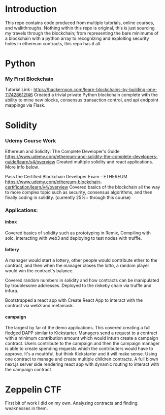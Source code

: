 # Introduction
This repo contains code produced from multiple tutorials, online courses, and walkthroughs. Nothing within this repo is original, this is just sourcing my travels through the blockchain; from representing the bare minimums of a blockchain with a python array to recognizing and exploiting security holes in ethereum contracts, this repo has it all.

# Python
### My First Blockchain
Tutorial Link : https://hackernoon.com/learn-blockchains-by-building-one-117428612f46
Created a trivial private Python blockchain complete with the ability to mine new blocks, consensus transaction control, and api endpoint mappings via Flask. 

# Solidity
### Udemy Course Work
Ethereum and Solidity: The Complete Developer's Guide
https://www.udemy.com/ethereum-and-solidity-the-complete-developers-guide/learn/v4/overview
Created multiple solidity and react applications. More info below.

Pass the Certified Blockchain Developer Exam - ETHEREUM
https://www.udemy.com/ethereum-blockchain-certification/learn/v4/overview
Covered basics of the blockchain all the way to more complex topic such as security, consensus algorithms, and then finally coding in solidity. (currently 25%+ through this course)

### Applications:
#### inbox
Covered basics of solidity such as prototyping in Remix, Compiling with solc, interacting with web3 and deploying to test nodes with truffle. 

#### lottery
A manager would start a lottery, other people would contribute ether to the contract, and then when the manager closes the lotto, a random player would win the contract's balance. 

Covered random numbers in solidity and how contracts can be manipulated by troublesome addresses. Deployed to the rinkeby chain via truffle and infura.

Bootstrapped a react app with Create React App to interact with the contract via web3 and metamask. 

#### campaign
The largest by far of the demo applications. This covered creating a full fledged DAPP similar to Kickstarter. Managers send a request to a contract with a minimum contribution amount which would inturn create a campaign contract. Users contribute to the campaign and then the campaign manager is able to create spending requests which the contributers would have to approve. It's a mouthful, but think Kickstarter and it will make sense. 
Using one contract to manage and create multiple children contracts. 
A full blown next.js server side rendering react app with dynamic routing to interact with the campaign contract 


# Zeppelin CTF 
First bit of work I did on my own. Analyzing contracts and finding weaknesses in them. 
